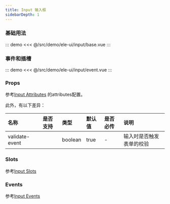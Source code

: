 ```yaml
---
title: Input 输入框
sidebarDepth: 1
---
```


### 基础用法

::: demo
<<< @/src/demo/ele-ui/input/base.vue
:::

### 事件和插槽
::: demo
<<< @/src/demo/ele-ui/input/event.vue
:::

### Props

参考[Input Attributes](https://element.eleme.cn/#/zh-CN/component/input#input-attributes) 的attributes配置。

此外，有以下差异：

名称  | 是否支持 | 类型 | 默认值 | 是否必传 | 说明
:---- | :---- | :---- | :---- | :---- | :----
validate-event | <Badge text="否" type="error"/> | boolean | true | - | 输入时是否触发表单的校验


### Slots

参考[Input Slots](https://element.eleme.cn/#/zh-CN/component/input#input-slots)


### Events
参考[Input Events](https://element.eleme.cn/#/zh-CN/component/input#input-events)
